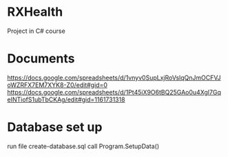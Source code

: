 # RXHealth 
Project in C# course

# Documents 
https://docs.google.com/spreadsheets/d/1vnyv0SupLxjRoVslqQnJmOCFVJoWZRFX7EM7XYK8-Z0/edit#gid=0
https://docs.google.com/spreadsheets/d/1Pt45iX9O6tBQ25GAo0u4Xgl7GqeINTiofS1ubTbCKAg/edit#gid=1161731318

# Database set up
run file create-database.sql
call Program.SetupData()